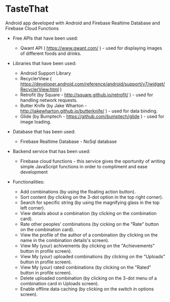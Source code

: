 # TasteThat
Android app developed with Android and Firebase Realtime Database and Firebase Cloud Functions

- Free APIs that have been used:
	- Qwant API ( https://www.qwant.com/ ) - used for displaying images of different foods and drinks.

- Libraries that have been used:
	- Android Support Library
	- RecyclerView ( https://developer.android.com/reference/android/support/v7/widget/RecyclerView.html )
	- Retrofit (by Square - http://square.github.io/retrofit/ ) - used for handling network requests.
	- Butter Knife (by Jake Wharton - http://jakewharton.github.io/butterknife/ ) - used for data binding.
	- Glide (by Bumptech - https://github.com/bumptech/glide ) - used for image loading.

- Database that has been used:
	- Firebase Realtime Database - NoSql database 
  
- Backend service that has been used:
  - Firebase cloud functions - this service gives the oportunity of writing simple JavaScript functions in order to compliment and ease development

- Functionalities:
	- Add combinations (by using the floating action button).
  - Sort content (by clicking on the 3-dot option in the top right corner).
  - Search for specific string (by using the magnifying glass in the top left corner).
  - View details about a combination (by clicking on the combination card).
  - Rate other peoples' combinations (by cicking on the "Rate" button on the combination card).
  - View the profile of the author of a combination (by clicking on the name in the combination details's screen).
  - View My (your) achivements (by clicking on the "Achievements" button in profile screen).
  - View My (your) uploaded combinations (by clicking on the "Uploads" button in profile screen).
  - View My (your) rated combinations (by clicking on the "Rated" button in profile screen).
  - Delete uploaded combination (by clicking on the 3-dot menu of a combination card in Uploads screen).
  - Enable offline data caching (by clicking on the switch in options screen).
